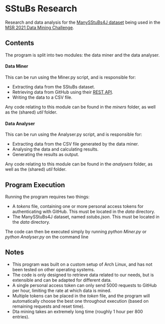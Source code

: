 # SStuBs Research
Research and data analysis for the [ManySStuBs4J dataset](https://zenodo.org/record/3653444#.X0qMA4t7lEY) being used in the [MSR 2021 Data Mining Challenge](https://2021.msrconf.org/track/msr-2021-mining-challenge).

## Contents
The program is split into two modules: the data miner and the data analyser.

#### Data Miner
This can be run using the Miner.py script, and is responsible for:
- Extracting data from the SStuBs dataset.
- Retrieving data from GitHub using their [REST API](https://developer.github.com/v3/).
- Writing the data to a CSV file.

Any code relating to this module can be found in the *miners* folder, as well as the (shared) *util* folder.

#### Data Analyser
This can be run using the Analyser.py script, and is responsible for:
- Extracting data from the CSV file generated by the data miner.
- Analysing the data and calculating results.
- Generating the results as output.

Any code relating to this module can be found in the *analysers* folder, as well as the (shared) *util* folder.

## Program Execution
Running the program requires two things:
- A *tokens* file, containing one or more personal access tokens for authenticating with GitHub. This must be located in the *data* directory.
- The ManySStuBs4J dataset, named *sstubs.json*. This must be located in the *data* directory.

The code can then be executed simply by running *python Miner.py* or *python Analyser.py* on the command line

## Notes
- This program was built on a custom setup of Arch Linux, and has not been tested on other operating systems.
- The code is only designed to retrieve data related to our needs, but is extensible and can be adapted for different data.
- A single personal access token can only send 5000 requests to GitHub per hour, limiting the rate at which data is mined.
- Multiple tokens can be placed in the *token* file, and the program will automatically choose the best one throughout execution (based on remaining requests and reset time).
- Dta mining takes an extremely long time (roughly 1 hour per 800 entries).
